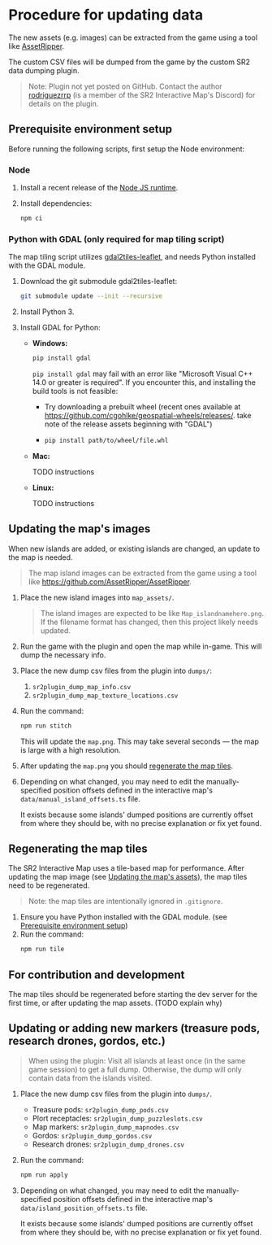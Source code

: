 # Procedure for updating data

The new assets (e.g. images) can be extracted from the game using a 
tool like [AssetRipper](https://github.com/AssetRipper/AssetRipper).

The custom CSV files will be dumped from the game by the custom
SR2 data dumping plugin.

> Note: Plugin not yet posted on GitHub. Contact the author
> [rodriguezrrp](https://github.com/rodriguezrrp) (is a member of
> the SR2 Interactive Map's Discord) for details on the plugin.

## Prerequisite environment setup

Before running the following scripts, first setup the Node environment:

### Node

1. Install a recent release of the [Node JS runtime](https://nodejs.org/).

2. Install dependencies:
    ```bash
    npm ci
    ```

### Python with GDAL (only required for map tiling script)

The map tiling script utilizes [gdal2tiles-leaflet](), and needs Python installed with the GDAL module.

1. Download the git submodule gdal2tiles-leaflet:
    ```bash
    git submodule update --init --recursive
    ```

1. Install Python 3.

2. Install GDAL for Python:

    - **Windows:**

      ```bash
      pip install gdal
      ```

      `pip install gdal` may fail with an error like
      "Microsoft Visual C++ 14.0 or greater is required".
      If you encounter this, and installing the build tools is not feasible:
      
      - Try downloading a prebuilt wheel (recent ones available at
      https://github.com/cgohlke/geospatial-wheels/releases/.
      take note of the release assets beginning with "GDAL")
      
      - ```bash
        pip install path/to/wheel/file.whl
        ```

    - **Mac:**

      TODO instructions

    - **Linux:**

      TODO instructions

## Updating the map's images
When new islands are added, or existing islands are changed,
an update to the map is needed.

> The map island images can be extracted from the game using a tool like
> https://github.com/AssetRipper/AssetRipper.

1. Place the new island images into `map_assets/`.
   
   > The island images are expected to be like `Map_islandnamehere.png`.
   > If the filename format has changed, then this project likely needs updated.

2. Run the game with the plugin and open the map while in-game. This will dump
    the necessary info.

2. Place the new dump csv files from the plugin into `dumps/`:
    1. `sr2plugin_dump_map_info.csv`
    2. `sr2plugin_dump_map_texture_locations.csv`

4. Run the command:
    ```bash
    npm run stitch
    ```
    This will update the `map.png`.
    This may take several seconds — the map is large with a high resolution.

5. After updating the `map.png` you should [regenerate the map tiles](#regenerating-the-map-tiles).

6. Depending on what changed, you may need to edit the manually-specified position
    offsets defined in the interactive map's `data/manual_island_offsets.ts` file.
    
    It exists because some islands' dumped positions are currently offset from where they should be, with no precise explanation or fix yet found.

## Regenerating the map tiles
The SR2 Interactive Map uses a tile-based map for performance.
After updating the map image (see [Updating the map's assets](#updating-the-maps-assets)), the map tiles need to be regenerated. 

> Note: the map tiles are intentionally ignored in `.gitignore`.

1. Ensure you have Python installed with the GDAL module.
    (see [Prerequisite environment setup](#prerequisite-environment-setup))
2. Run the command:
    ```bash
    npm run tile
    ```

## For contribution and development
The map tiles should be regenerated before starting the dev server for the first time,
or after updating the map assets.
(TODO explain why)

## Updating or adding new markers (treasure pods, research drones, gordos, etc.)

> When using the plugin: Visit all islands at least once
> (in the same game session) to get a full dump.
> Otherwise, the dump will only contain data from the islands visited.

1. Place the new dump csv files from the plugin into `dumps/`.
    - Treasure pods: `sr2plugin_dump_pods.csv`
    - Plort receptacles: `sr2plugin_dump_puzzleslots.csv`
    - Map markers: `sr2plugin_dump_mapnodes.csv`
    - Gordos: `sr2plugin_dump_gordos.csv`
    - Research drones: `sr2plugin_dump_drones.csv`

2. Run the command:
    ```bash
    npm run apply
    ```

3. Depending on what changed, you may need to edit the manually-specified position
    offsets defined in the interactive map's `data/island_position_offsets.ts` file.
    
    It exists because some islands' dumped positions are currently offset from where they should be, with no precise explanation or fix yet found.